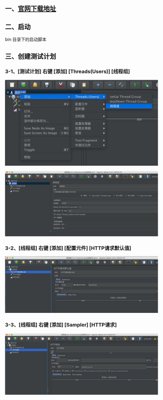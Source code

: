 ## 一、[官网下载地址](https://jmeter.apache.org/download_jmeter.cgi)

## 二、启动
bin 目录下的启动脚本 

## 三、创建测试计划
### 3-1、[测试计划] 右键 [添加] [Threads(Users)] [线程组]
![jmeter01](https://github.com/xinput123/about-me/blob/main/%E6%B5%8B%E8%AF%95/images/jmeter01.jpg)

![jmeter02](https://github.com/xinput123/about-me/blob/main/%E6%B5%8B%E8%AF%95/images/jmeter02.jpg)

### 3-2、[线程组] 右键 [添加] [配置元件] [HTTP请求默认值]
![jmeter03](https://github.com/xinput123/about-me/blob/main/%E6%B5%8B%E8%AF%95/images/jmeter03.jpg)

### 3-3、[线程组] 右键 [添加] [Sampler] [HTTP请求]
![jmeter04](https://github.com/xinput123/about-me/blob/main/%E6%B5%8B%E8%AF%95/images/jmeter04.jpg)


